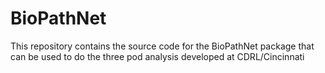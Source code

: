 # BioPathNet

This repository contains the source code for the BioPathNet package that can be used to do the three pod analysis developed at CDRL/Cincinnati
